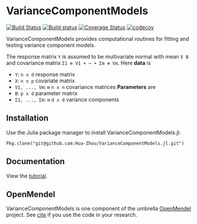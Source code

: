 # VarianceComponentModels

[![Build Status](https://travis-ci.org/Hua-Zhou/VarianceComponentModels.jl.svg?branch=master)](https://travis-ci.org/Hua-Zhou/VarianceComponentModels.jl)
[![Build status](https://ci.appveyor.com/api/projects/status/huae8ed3g4dxhq73/branch/master?svg=true)](https://ci.appveyor.com/project/Hua-Zhou/variancecomponentmodels-jl/branch/master)
[![Coverage Status](https://coveralls.io/repos/github/Hua-Zhou/VarianceComponentModels.jl/badge.svg?branch=master)](https://coveralls.io/github/Hua-Zhou/VarianceComponentModels.jl?branch=master)
[![codecov](https://codecov.io/gh/Hua-Zhou/VarianceComponentModels.jl/branch/master/graph/badge.svg)](https://codecov.io/gh/Hua-Zhou/VarianceComponentModels.jl)

VarianceComponentModels provides computational routines for fitting and testing variance component models.

The response matrix `Y` is assumed to be multivariate normal with mean `X B` and covariance matrix `Σ1 ⊗ V1 + ⋯ + Σm ⊗ Vm`. Here **data** is  
* `Y`: `n x d` response matrix  
* `X`: `n x p` covariate matrix  
* `V1, ..., Vm`: `m` `n x n` covariance matrices
**Parameters** are  
* `B`: `p x d` parameter matrix  
* `Σ1, ..., Σm`: `m` `d x d` variance components

## Installation

Use the Julia package manager to install VarianceComponentModels.jl:

    Pkg.clone("git@github.com:Hua-Zhou/VarianceComponentModels.jl.git")

## Documentation

View the [tutorial]().

## OpenMendel

VarianceComponentModels is one component of the umbrella [OpenMendel]() project. See [cite]() if you use the code in your research.    
